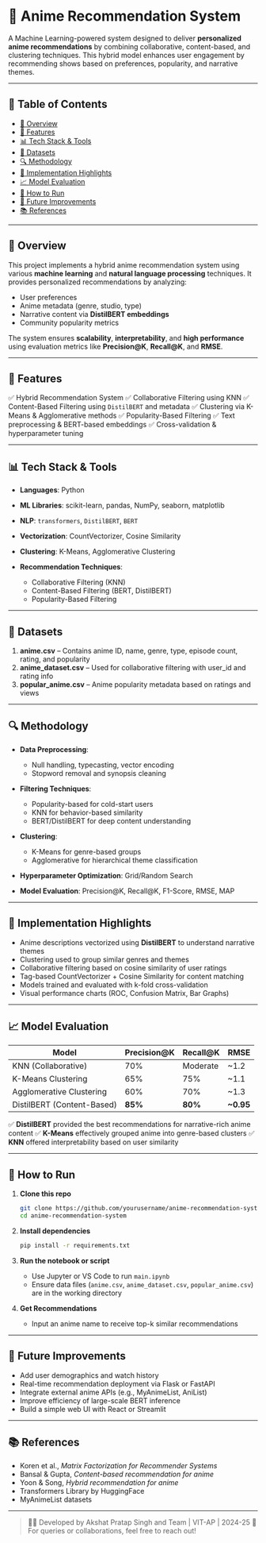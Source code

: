 
# 🎌 Anime Recommendation System

A Machine Learning-powered system designed to deliver **personalized anime recommendations** by combining collaborative, content-based, and clustering techniques. This hybrid model enhances user engagement by recommending shows based on preferences, popularity, and narrative themes.

---

## 📌 Table of Contents

* [📖 Overview](#-overview)
* [🧠 Features](#-features)
* [📊 Tech Stack & Tools](#-tech-stack--tools)
* [📁 Datasets](#-datasets)
* [🔍 Methodology](#-methodology)
* [🚀 Implementation Highlights](#-implementation-highlights)
* [📈 Model Evaluation](#-model-evaluation)
* [🧪 How to Run](#-how-to-run)
* [📌 Future Improvements](#-future-improvements)
* [📚 References](#-references)

---

## 📖 Overview

This project implements a hybrid anime recommendation system using various **machine learning** and **natural language processing** techniques. It provides personalized recommendations by analyzing:

* User preferences
* Anime metadata (genre, studio, type)
* Narrative content via **DistilBERT embeddings**
* Community popularity metrics

The system ensures **scalability**, **interpretability**, and **high performance** using evaluation metrics like **Precision\@K**, **Recall\@K**, and **RMSE**.

---

## 🧠 Features

✅ Hybrid Recommendation System
✅ Collaborative Filtering using KNN
✅ Content-Based Filtering using `DistilBERT` and metadata
✅ Clustering via K-Means & Agglomerative methods
✅ Popularity-Based Filtering
✅ Text preprocessing & BERT-based embeddings
✅ Cross-validation & hyperparameter tuning

---

## 📊 Tech Stack & Tools

* **Languages**: Python
* **ML Libraries**: scikit-learn, pandas, NumPy, seaborn, matplotlib
* **NLP**: `transformers`, `DistilBERT`, `BERT`
* **Vectorization**: CountVectorizer, Cosine Similarity
* **Clustering**: K-Means, Agglomerative Clustering
* **Recommendation Techniques**:

  * Collaborative Filtering (KNN)
  * Content-Based Filtering (BERT, DistilBERT)
  * Popularity-Based Filtering

---

## 📁 Datasets

1. **anime.csv** – Contains anime ID, name, genre, type, episode count, rating, and popularity
2. **anime\_dataset.csv** – Used for collaborative filtering with user\_id and rating info
3. **popular\_anime.csv** – Anime popularity metadata based on ratings and views

---

## 🔍 Methodology

* **Data Preprocessing**:

  * Null handling, typecasting, vector encoding
  * Stopword removal and synopsis cleaning
* **Filtering Techniques**:

  * Popularity-based for cold-start users
  * KNN for behavior-based similarity
  * BERT/DistilBERT for deep content understanding
* **Clustering**:

  * K-Means for genre-based groups
  * Agglomerative for hierarchical theme classification
* **Hyperparameter Optimization**: Grid/Random Search
* **Model Evaluation**: Precision\@K, Recall\@K, F1-Score, RMSE, MAP

---

## 🚀 Implementation Highlights

* Anime descriptions vectorized using **DistilBERT** to understand narrative themes
* Clustering used to group similar genres and themes
* Collaborative filtering based on cosine similarity of user ratings
* Tag-based CountVectorizer + Cosine Similarity for content matching
* Models trained and evaluated with k-fold cross-validation
* Visual performance charts (ROC, Confusion Matrix, Bar Graphs)

---

## 📈 Model Evaluation

| Model                      | Precision\@K | Recall\@K | RMSE       |
| -------------------------- | ------------ | --------- | ---------- |
| KNN (Collaborative)        | 70%          | Moderate  | \~1.2      |
| K-Means Clustering         | 65%          | 75%       | \~1.1      |
| Agglomerative Clustering   | 60%          | 70%       | \~1.3      |
| DistilBERT (Content-Based) | **85%**      | **80%**   | **\~0.95** |

✅ **DistilBERT** provided the best recommendations for narrative-rich anime content
✅ **K-Means** effectively grouped anime into genre-based clusters
✅ **KNN** offered interpretability based on user similarity

---

## 🧪 How to Run

1. **Clone this repo**

   ```bash
   git clone https://github.com/yourusername/anime-recommendation-system.git
   cd anime-recommendation-system
   ```

2. **Install dependencies**

   ```bash
   pip install -r requirements.txt
   ```

3. **Run the notebook or script**

   * Use Jupyter or VS Code to run `main.ipynb`
   * Ensure data files (`anime.csv`, `anime_dataset.csv`, `popular_anime.csv`) are in the working directory

4. **Get Recommendations**

   * Input an anime name to receive top-k similar recommendations

---

## 📌 Future Improvements

* Add user demographics and watch history
* Real-time recommendation deployment via Flask or FastAPI
* Integrate external anime APIs (e.g., MyAnimeList, AniList)
* Improve efficiency of large-scale BERT inference
* Build a simple web UI with React or Streamlit

---

## 📚 References

* Koren et al., *Matrix Factorization for Recommender Systems*
* Bansal & Gupta, *Content-based recommendation for anime*
* Yoon & Song, *Hybrid recommendation for anime*
* Transformers Library by HuggingFace
* MyAnimeList datasets

---

> 👨‍💻 Developed by Akshat Pratap Singh and Team | VIT-AP | 2024-25
> 📩 For queries or collaborations, feel free to reach out!

